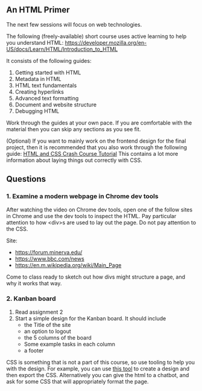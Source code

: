 ## An HTML Primer

The next few sessions will focus on web technologies.

The following (freely-available) short course uses active learning to help you
understand HTML:
https://developer.mozilla.org/en-US/docs/Learn/HTML/Introduction_to_HTML

It consists of the following guides:

1. Getting started with HTML
2. Metadata in HTML
3. HTML text fundamentals
4. Creating hyperlinks
5. Advanced text formatting
6. Document and website structure
7. Debugging HTML

Work through the guides at your own pace. If you are comfortable with the
material then you can skip any sections as you see fit.

(Optional) If you want to mainly work on the frontend design for the final project, then it is recommended
that you also work through the following guide:
[HTML and CSS Crash Course Tutorial](https://www.youtube.com/playlist?list=PL4cUxeGkcC9ivBf_eKCPIAYXWzLlPAm6G)
This contains a lot more information about laying things out correctly with CSS.

## Questions

### 1. Examine a modern webpage in Chrome dev tools

After watching the video on Chrome dev tools, open one of the follow sites in Chrome and use the dev tools to inspect the HTML.
Pay particular attention to how &lt;div&gt;s are used to lay out the page. Do not pay attention to the CSS.

Site:

- https://forum.minerva.edu/
- https://www.bbc.com/news
- https://en.m.wikipedia.org/wiki/Main_Page

Come to class ready to sketch out how divs might structure a page, and why it works that way.

### 2. Kanban board

1. Read assignment 2
2. Start a simple design for the Kanban board. It should include
   - the Title of the site
   - an option to logout
   - the 5 columns of the board
   - Some example tasks in each column
   - a footer

CSS is something that is not a part of this course, so use tooling to help you with the design. For example, you can use [this tool](https://www.figma.com/) to create a design and then export the CSS. Alternatively you can give the html to a chatbot, and ask for some CSS that will appropriately format the page.
